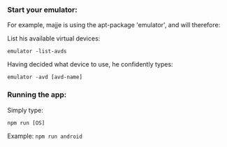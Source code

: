 ### Start your emulator:

For example, majje is using the apt-package 'emulator', and will therefore:

List his available virtual devices:

` emulator -list-avds `

Having decided what device to use, he confidently types:

` emulator -avd [avd-name] `


### Running the app:

Simply type:

` npm run [OS] `

Example: ` npm run android `
